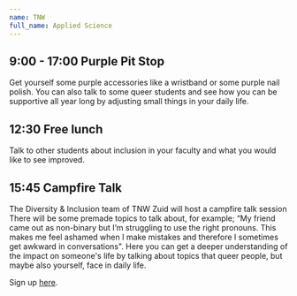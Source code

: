 ```yaml
---
name: TNW
full_name: Applied Science
---
```


## 9:00 - 17:00 Purple Pit Stop
Get yourself some purple accessories like a wristband or some purple nail polish.
You can also talk to some queer students and see how you can be supportive all year long by adjusting small things in your daily life.

## 12:30 Free lunch
Talk to other students about inclusion in your faculty and what you would like to see improved.

## 15:45 Campfire Talk
The Diversity & Inclusion team of TNW Zuid will host a campfire talk session
There will be some premade topics to talk about, for example; “My friend came out as non-binary but I’m struggling to use the right pronouns. This makes me feel ashamed when I make mistakes and therefore I sometimes get awkward in conversations".
Here you can get a deeper understanding of the impact on someone's life by talking about topics that queer people, but maybe also yourself, face in daily life.

Sign up [here](https://forms.office.com/pages/responsepage.aspx?id=TVJuCSlpMECM04q0LeCIewwt_by4F6pOnp5oUOfe33RURUFGUzgyUFFFNlFJTjlFOUNQVFJURThGRi4u&origin=QRCode).
